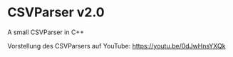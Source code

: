 # CSVParser v2.0
A small CSVParser in C++

Vorstellung des CSVParsers auf YouTube: https://youtu.be/0dJwHnsYXQk 
